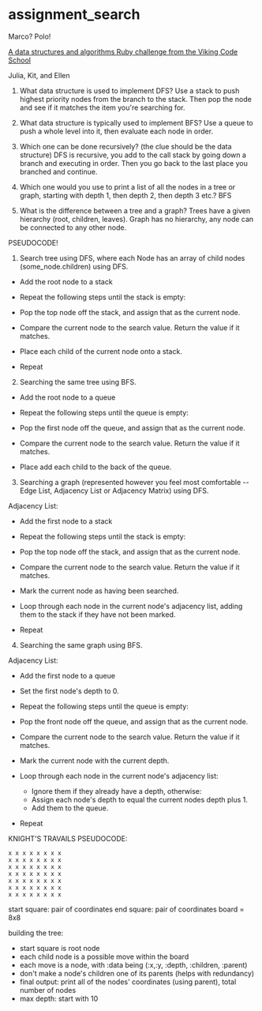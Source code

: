 # assignment_search
Marco?  Polo!

[A data structures and algorithms Ruby challenge from the Viking Code School](http://www.vikingcodeschool.com)

Julia, Kit, and Ellen

1. What data structure is used to implement DFS? Use a stack to push highest priority nodes from the branch to the stack. Then pop the node and see if it matches the item you're searching for.

2. What data structure is typically used to implement BFS? Use a queue to push a whole level into it, then evaluate each node in order.

3. Which one can be done recursively? (the clue should be the data structure) DFS is recursive, you add to the call stack by going down a branch and executing in order. Then you go back to the last place you branched and continue.

4. Which one would you use to print a list of all the nodes in a tree or graph, starting with depth 1, then depth 2, then depth 3 etc.? BFS

5. What is the difference between a tree and a graph? Trees have a given hierarchy (root, children, leaves). Graph has no hierarchy, any node can be connected to any other node.


PSEUDOCODE!
1. Search tree using DFS, where each Node has an array of child nodes (some_node.children) using DFS.

  - Add the root node to a stack

  - Repeat the following steps until the stack is empty:
  - Pop the top node off the stack, and assign that as the current node.
  - Compare the current node to the search value. Return the value if it matches.
  - Place each child of the current node onto a stack.
  - Repeat

2. Searching the same tree using BFS.

  - Add the root node to a queue

  - Repeat the following steps until the queue is empty:
  - Pop the first node off the queue, and assign that as the current node.
  - Compare the current node to the search value. Return the value if it matches.
  - Place add each child to the back of the queue.

3. Searching a graph (represented however you feel most comfortable -- Edge List, Adjacency List or Adjacency Matrix) using DFS.

  Adjacency List:

  - Add the first node to a stack

  - Repeat the following steps until the stack is empty:
  - Pop the top node off the stack, and assign that as the current node.
  - Compare the current node to the search value. Return the value if it matches.
  - Mark the current node as having been searched.
  - Loop through each node in the current node's adjacency list, adding them to the stack if they have not been marked.
  - Repeat

4. Searching the same graph using BFS.

  Adjacency List:

  - Add the first node to a queue
  - Set the first node's depth to 0.

  - Repeat the following steps until the queue is empty:
  - Pop the front node off the queue, and assign that as the current node.
  - Compare the current node to the search value. Return the value if it matches.
  - Mark the current node with the current depth.
  - Loop through each node in the current node's adjacency list:
    - Ignore them if they already have a depth, otherwise:
    - Assign each node's depth to equal the current nodes depth plus 1.
    - Add them to the queue.
  - Repeat


  KNIGHT'S TRAVAILS PSEUDOCODE:

    x x x x x x x x 
    x x x x x x x x 
    x x x x x x x x 
    x x x x x x x x 
    x x x x x x x x 
    x x x x x x x x 
    x x x x x x x x 

  start square: pair of coordinates
  end square: pair of coordinates
  board = 8x8

  building the tree:
  - start square is root node
  - each child node is a possible move within the board
  - each move is a node, with :data being (:x,:y, :depth, :children, :parent)
  - don't make a node's children one of its parents (helps with redundancy)
  - final output: print all of the nodes' coordinates (using parent), total number of nodes
  - max depth: start with 10

